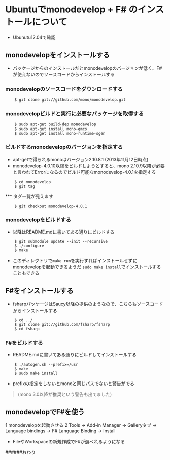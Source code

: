 # Ubuntuでmonodevelop + F# のインストールについて
* Ubunutu12.04で確認

## monodevelopをインストールする
* パッケージからのインストールだとmonodevelopのバージョンが低く、F#が使えないのでソースコードからインストールする

### monodevelopのソースコードをダウンロードする
```
    $ git clone git://github.com/mono/monodevelop.git
```

### monodevelopビルドと実行に必要なパッケージを取得する
```
    $ sudo apt-get build-dep monodevelop
    $ sudo apt-get install mono-gmcs
    $ sudo apt-get install mono-runtime-sgen
```

### ビルドするmonodevelopのバージョンを指定する
* apt-getで得られるmonoはバージョン2.10.8.1 (2013年11月12日時点)
* monodevelop-4.0.10以降をビルドしようとすると、mono 2.10.9以降が必要と言われてErrorになるのでビルド可能なmonodevelop-4.0.1を指定する

```
    $ cd monodevelop
    $ git tag
```

*** タグ一覧が見えます

```
    $ git checkout monodevelop-4.0.1
```

### monodevelopをビルドする
* 以降はREADME.mdに書いてある通りにビルドする

```
    $ git submodule update --init --recursive
    $ ./configure
    $ make
```

* このディレクトリで`make run`を実行すればインストールせずにmonodevelopを起動できるようだ
`sudo make install`でインストールすることもできる


## F#をインストールする
* fsharpパッケージはSaucy以降の提供のようなので、こちらもソースコードからインストールする

```
    $ cd ../
    $ git clone git://github.com/fsharp/fsharp
    $ cd fsharp
```

### F#をビルドする
* README.mdに書いてある通りにビルドしてインストールする

```
    $ ./autogen.sh --prefix=/usr
    $ make
    $ sudo make install
```

* prefixの指定をしないとmonoと同じパスでないと警告がでる
> (mono 3.0以降が推奨という警告も出てました)

## monodevelopでF#を使う
1 monodevelopを起動させる
2 Tools -> Add-in Manager -> Galleryタブ -> Language bindings -> F# Language Binding -> Install

* FileやWorkspaceの新規作成でF#が選べれるようになる

######おわり


